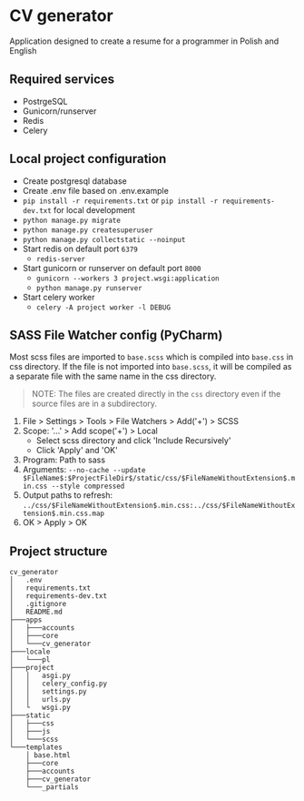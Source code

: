 # CV generator
Application designed to create a resume for a programmer in Polish and English


## Required services
- PostrgeSQL
- Gunicorn/runserver
- Redis
- Celery


## Local project configuration
- Create postgresql database
- Create .env file based on .env.example
- `pip install -r requirements.txt` or `pip install -r requirements-dev.txt` for local development
- `python manage.py migrate`
- `python manage.py createsuperuser`
- `python manage.py collectstatic --noinput`
- Start redis on default port `6379`
  - `redis-server`
- Start gunicorn or runserver on default port `8000`
  - `gunicorn --workers 3 project.wsgi:application`
  - `python manage.py runserver`
- Start celery worker
  - `celery -A project worker -l DEBUG`


## SASS File Watcher config (PyCharm)
Most scss files are imported to `base.scss` which is compiled into `base.css` in css directory.
If the file is not imported into `base.scss`, it will be compiled as a separate file with the same name in the css directory. 
> NOTE: The files are created directly in the `css` directory even if the source files are in a subdirectory.

1. File > Settings > Tools > File Watchers > Add('+') > SCSS
2. Scope: '...' > Add scope('+') > Local
   - Select scss directory and click 'Include Recursively'
   - Click 'Apply' and 'OK'
3. Program: Path to sass
4. Arguments: ```--no-cache --update $FileName$:$ProjectFileDir$/static/css/$FileNameWithoutExtension$.min.css --style compressed```
5. Output paths to refresh: ```../css/$FileNameWithoutExtension$.min.css:../css/$FileNameWithoutExtension$.min.css.map```
6. OK > Apply > OK


## Project structure
```
cv_generator
│   .env
│   requirements.txt
│   requirements-dev.txt
│   .gitignore
│   README.md
├───apps
│   ├───accounts
│   ├───core
│   └───cv_generator
├───locale
│   └───pl
├───project
│   │   asgi.py
│   │   celery_config.py
│   │   settings.py
│   │   urls.py
│   └   wsgi.py
├───static
│   ├───css
│   ├───js
│   └───scss
└───templates
    │ base.html
    ├───core
    ├───accounts
    ├───cv_generator
    └───_partials
```